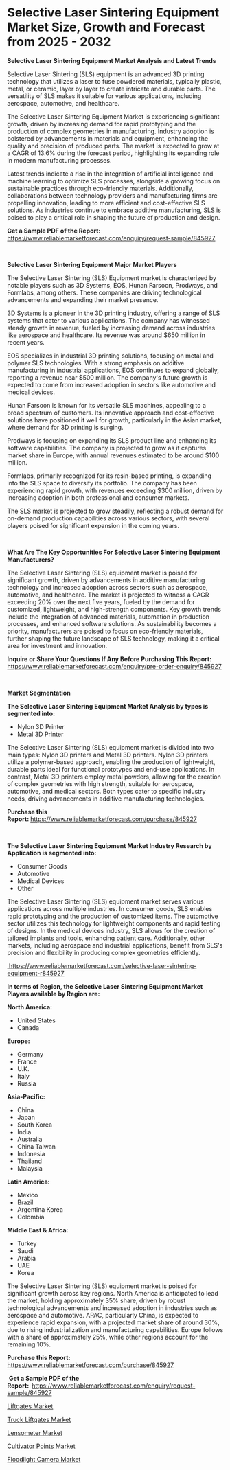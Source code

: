 <p><h1>Selective Laser Sintering Equipment Market Size, Growth and Forecast from 2025 - 2032</h1></p><p><strong>Selective Laser Sintering Equipment Market Analysis and Latest Trends</strong></p>
<p><p>Selective Laser Sintering (SLS) equipment is an advanced 3D printing technology that utilizes a laser to fuse powdered materials, typically plastic, metal, or ceramic, layer by layer to create intricate and durable parts. The versatility of SLS makes it suitable for various applications, including aerospace, automotive, and healthcare.</p><p>The Selective Laser Sintering Equipment Market is experiencing significant growth, driven by increasing demand for rapid prototyping and the production of complex geometries in manufacturing. Industry adoption is bolstered by advancements in materials and equipment, enhancing the quality and precision of produced parts. The market is expected to grow at a CAGR of 13.6% during the forecast period, highlighting its expanding role in modern manufacturing processes.</p><p>Latest trends indicate a rise in the integration of artificial intelligence and machine learning to optimize SLS processes, alongside a growing focus on sustainable practices through eco-friendly materials. Additionally, collaborations between technology providers and manufacturing firms are propelling innovation, leading to more efficient and cost-effective SLS solutions. As industries continue to embrace additive manufacturing, SLS is poised to play a critical role in shaping the future of production and design.</p></p>
<p><strong>Get a Sample PDF of the Report:&nbsp;</strong> <a href="https://www.reliablemarketforecast.com/enquiry/request-sample/845927?utm_campaign=1080&utm_medium=2&utm_source=Github&utm_content=ia&utm_term=10042025&utm_id=selective-laser-sintering-equipment">https://www.reliablemarketforecast.com/enquiry/request-sample/845927</a></p>
<p>&nbsp;</p>
<p><strong>Selective Laser Sintering Equipment Major Market Players</strong></p>
<p><p>The Selective Laser Sintering (SLS) Equipment market is characterized by notable players such as 3D Systems, EOS, Hunan Farsoon, Prodways, and Formlabs, among others. These companies are driving technological advancements and expanding their market presence.</p><p>3D Systems is a pioneer in the 3D printing industry, offering a range of SLS systems that cater to various applications. The company has witnessed steady growth in revenue, fueled by increasing demand across industries like aerospace and healthcare. Its revenue was around $650 million in recent years.</p><p>EOS specializes in industrial 3D printing solutions, focusing on metal and polymer SLS technologies. With a strong emphasis on additive manufacturing in industrial applications, EOS continues to expand globally, reporting a revenue near $500 million. The company's future growth is expected to come from increased adoption in sectors like automotive and medical devices.</p><p>Hunan Farsoon is known for its versatile SLS machines, appealing to a broad spectrum of customers. Its innovative approach and cost-effective solutions have positioned it well for growth, particularly in the Asian market, where demand for 3D printing is surging.</p><p>Prodways is focusing on expanding its SLS product line and enhancing its software capabilities. The company is projected to grow as it captures market share in Europe, with annual revenues estimated to be around $100 million.</p><p>Formlabs, primarily recognized for its resin-based printing, is expanding into the SLS space to diversify its portfolio. The company has been experiencing rapid growth, with revenues exceeding $300 million, driven by increasing adoption in both professional and consumer markets.</p><p>The SLS market is projected to grow steadily, reflecting a robust demand for on-demand production capabilities across various sectors, with several players poised for significant expansion in the coming years.</p></p>
<p>&nbsp;</p>
<p><strong>What Are The Key Opportunities For Selective Laser Sintering Equipment Manufacturers?</strong></p>
<p><p>The Selective Laser Sintering (SLS) equipment market is poised for significant growth, driven by advancements in additive manufacturing technology and increased adoption across sectors such as aerospace, automotive, and healthcare. The market is projected to witness a CAGR exceeding 20% over the next five years, fueled by the demand for customized, lightweight, and high-strength components. Key growth trends include the integration of advanced materials, automation in production processes, and enhanced software solutions. As sustainability becomes a priority, manufacturers are poised to focus on eco-friendly materials, further shaping the future landscape of SLS technology, making it a critical area for investment and innovation.</p></p>
<p><strong>Inquire or Share Your Questions If Any Before Purchasing This Report:</strong> <a href="https://www.reliablemarketforecast.com/enquiry/pre-order-enquiry/845927?utm_campaign=1080&utm_medium=2&utm_source=Github&utm_content=ia&utm_term=10042025&utm_id=selective-laser-sintering-equipment">https://www.reliablemarketforecast.com/enquiry/pre-order-enquiry/845927</a></p>
<p>&nbsp;</p>
<p><strong>Market Segmentation</strong></p>
<p><strong>The Selective Laser Sintering Equipment Market Analysis by types is segmented into:</strong></p>
<p><ul><li>Nylon 3D Printer</li><li>Metal 3D Printer</li></ul></p>
<p><p>The Selective Laser Sintering (SLS) equipment market is divided into two main types: Nylon 3D printers and Metal 3D printers. Nylon 3D printers utilize a polymer-based approach, enabling the production of lightweight, durable parts ideal for functional prototypes and end-use applications. In contrast, Metal 3D printers employ metal powders, allowing for the creation of complex geometries with high strength, suitable for aerospace, automotive, and medical sectors. Both types cater to specific industry needs, driving advancements in additive manufacturing technologies.</p></p>
<p><strong>Purchase this Report:&nbsp;</strong><a href="https://www.reliablemarketforecast.com/purchase/845927?utm_campaign=1080&utm_medium=2&utm_source=Github&utm_content=ia&utm_term=10042025&utm_id=selective-laser-sintering-equipment">https://www.reliablemarketforecast.com/purchase/845927</a></p>
<p>&nbsp;</p>
<p><strong>The Selective Laser Sintering Equipment Market Industry Research by Application is segmented into:</strong></p>
<p><ul><li>Consumer Goods</li><li>Automotive</li><li>Medical Devices</li><li>Other</li></ul></p>
<p><p>The Selective Laser Sintering (SLS) equipment market serves various applications across multiple industries. In consumer goods, SLS enables rapid prototyping and the production of customized items. The automotive sector utilizes this technology for lightweight components and rapid testing of designs. In the medical devices industry, SLS allows for the creation of tailored implants and tools, enhancing patient care. Additionally, other markets, including aerospace and industrial applications, benefit from SLS's precision and flexibility in producing complex geometries efficiently.</p></p>
<p><a href="https://www.reliablemarketforecast.com/selective-laser-sintering-equipment-r845927?utm_campaign=1080&utm_medium=2&utm_source=Github&utm_content=ia&utm_term=10042025&utm_id=selective-laser-sintering-equipment">&nbsp;https://www.reliablemarketforecast.com/selective-laser-sintering-equipment-r845927</a></p>
<p><strong>In terms of Region, the Selective Laser Sintering Equipment Market Players available by Region are:</strong></p>
<p>
    <p> <strong> North America: </strong>
        <ul>
            <li>United States</li>
            <li>Canada</li>
        </ul>
        </p> 
    <p> <strong> Europe: </strong>
        <ul>
            <li>Germany</li>
            <li>France</li>
            <li>U.K.</li>
            <li>Italy</li>
            <li>Russia</li>
        </ul>
        </p> 
    <p> <strong> Asia-Pacific: </strong>
        <ul>
            <li>China</li>
            <li>Japan</li>
            <li>South Korea</li>
            <li>India</li>
            <li>Australia</li>
            <li>China Taiwan</li>
            <li>Indonesia</li>
            <li>Thailand</li>
            <li>Malaysia</li>
        </ul>
        </p> 
    <p> <strong> Latin America: </strong>
        <ul>
            <li>Mexico</li>
            <li>Brazil</li>
            <li>Argentina Korea</li>
            <li>Colombia</li>
        </ul>
        </p> 
    <p> <strong> Middle East & Africa: </strong>
        <ul>
            <li>Turkey</li>
            <li>Saudi</li>
            <li>Arabia</li>
            <li>UAE</li>
            <li>Korea</li>
        </ul>
    </p>
    </p>
<p><p>The Selective Laser Sintering (SLS) equipment market is poised for significant growth across key regions. North America is anticipated to lead the market, holding approximately 35% share, driven by robust technological advancements and increased adoption in industries such as aerospace and automotive. APAC, particularly China, is expected to experience rapid expansion, with a projected market share of around 30%, due to rising industrialization and manufacturing capabilities. Europe follows with a share of approximately 25%, while other regions account for the remaining 10%.</p></p>
<p><strong>Purchase this Report: </strong><a href="https://www.reliablemarketforecast.com/purchase/845927?utm_campaign=1080&utm_medium=2&utm_source=Github&utm_content=ia&utm_term=10042025&utm_id=selective-laser-sintering-equipment">https://www.reliablemarketforecast.com/purchase/845927</a></p>
<p>&nbsp;<strong>Get a Sample PDF of the Report:&nbsp;&nbsp;</strong><a href="https://www.reliablemarketforecast.com/enquiry/request-sample/845927?utm_campaign=1080&utm_medium=2&utm_source=Github&utm_content=ia&utm_term=10042025&utm_id=selective-laser-sintering-equipment">https://www.reliablemarketforecast.com/enquiry/request-sample/845927</a></p>
<p><strong></strong></p>
<p><p><a href="https://github.com/elceryaneik/Market-Research-Report-List-1/blob/main/liftgates-market.md?utm_campaign=1080&utm_medium=2&utm_source=Github&utm_content=ia&utm_term=10042025&utm_id=selective-laser-sintering-equipment">Liftgates Market</a></p><p><a href="https://github.com/luhleickov/Market-Research-Report-List-1/blob/main/truck-liftgates-market.md?utm_campaign=1080&utm_medium=2&utm_source=Github&utm_content=ia&utm_term=10042025&utm_id=selective-laser-sintering-equipment">Truck Liftgates Market</a></p><p><a href="https://github.com/jullselai/Market-Research-Report-List-1/blob/main/lensometer-market.md?utm_campaign=1080&utm_medium=2&utm_source=Github&utm_content=ia&utm_term=10042025&utm_id=selective-laser-sintering-equipment">Lensometer Market</a></p><p><a href="https://github.com/dusektwinec3/Market-Research-Report-List-1/blob/main/cultivator-points-market.md?utm_campaign=1080&utm_medium=2&utm_source=Github&utm_content=ia&utm_term=10042025&utm_id=selective-laser-sintering-equipment">Cultivator Points Market</a></p><p><a href="https://github.com/denuetkachci/Market-Research-Report-List-1/blob/main/floodlight-camera-market.md?utm_campaign=1080&utm_medium=2&utm_source=Github&utm_content=ia&utm_term=10042025&utm_id=selective-laser-sintering-equipment">Floodlight Camera Market</a></p></p>